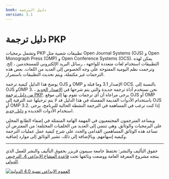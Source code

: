 ```yaml
---
book: دليل الترجمة
version: 3.1
---
```


# دليل ترجمة PKP

وتشمل برمجيات PKP تطبيقات شعبية مثل Open Journal Systems (OJS) و Open Monograph Press (OMP) و Open Conference Systems (OCS). يمكن لهذه التطبيقات استخدام لغات متعددة للواجهة ، رسائل البريد الإلكتروني للمستخدمين ، إلخ. وترجمت نظم اليومية المفتوحة على وجه الخصوص إلى العديد من اللغات. بعض هذه الترجمات غير مكتملة، ويتم تحديث التطبيقات باستمرار.

يوضح هذا الدليل كيفية ترجمة OJS و OMP الإصدار 3.1 وما قبله و OCS. بالنسبة إلى OJS وOMP 3. ، نحن نستخدم أداة ترجمة جديدة والتي يتم شرحها في [الإصدار الجديد من دليل ترجمة PKP](https://docs.pkp.sfu.ca/translating-guide/en/). يرجى مراعاة أن أي ترجمات تقوم بها إلى موقع OJS أو OMP باستخدام الأدوات القديمة المفصلة في هذا الدليل قد لا يتم ترحيلها عند الترقية إلى OJS أو OMP 3.2. إذا كنت ترغب في المساهمة في الترجمة النشطة الحالية للبرنامج، يرجى استخدام الأدوات الجديدة و [دليل جديد](https://docs.pkp.sfu.ca/translating-guide/en/).

ويساعد المترجمون المجتمعيون في المهمة الهامة المتمثلة في إضفاء الطابع المحلي على البرمجيات والوثائق. وهي تنتمي إلى العديد من الخلفيات المختلفة؛ من المفترض أن تساعد هذه الوثائق المساهمين القدامى والجدد على شرح كيفية عمل عمليات الترجمة وكيفية إسهامهم. وبالإضافة إلى ذلك، تشير الوثائق إلى موارد إضافية.

----
حقوق التأليف والنشر: تحتفظ جامعة سيمون فريزر بحقوق التأليف والنشر للعمل الذي ينتجه مشروع المعرفة العامة ووضعت وثائقها تحت [قاعدة المشاع الإبداعي 4. الترخيص الدولي](https://creativecommons.org/licenses/by/4.0/).

[![](https://licensebuttons.net/l/by/4.0/88x31.png "العموم الإبداعي نسبة 4.0 الدولية")](https://creativecommons.org/licenses/by/4.0/)
